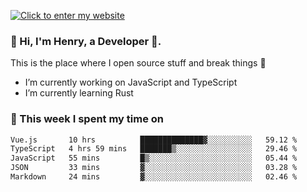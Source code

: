 [![Click to enter my website](https://github.com/zh30/zh30/assets/7930156/44b2b06d-750e-442d-a707-701903917b3b)](https://zhanghe.dev) 

### 👋 Hi, I'm Henry, a Developer 🚀.

This is the place where I open source stuff and break things :rofl:

- I’m currently working on JavaScript and TypeScript
- I’m currently learning Rust

### 💪 This week I spent my time on

<!--START_SECTION:waka-->

```txt
Vue.js       10 hrs          ██████████████▓░░░░░░░░░░   59.12 %
TypeScript   4 hrs 59 mins   ███████▒░░░░░░░░░░░░░░░░░   29.46 %
JavaScript   55 mins         █▒░░░░░░░░░░░░░░░░░░░░░░░   05.44 %
JSON         33 mins         ▓░░░░░░░░░░░░░░░░░░░░░░░░   03.28 %
Markdown     24 mins         ▓░░░░░░░░░░░░░░░░░░░░░░░░   02.46 %
```

<!--END_SECTION:waka-->
